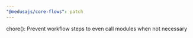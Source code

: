 ```yaml
---
"@medusajs/core-flows": patch
---
```


chore(): Prevent workflow steps to even call modules when not necessary
